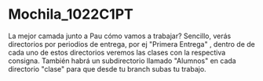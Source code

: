 # Mochila_1022C1PT
La mejor camada junto a Pau
cómo vamos a trabajar? Sencillo, verás directorios por periodios de entrega, por ej "Primera Entrega" , dentro de de cada uno de estos directorios veremos las clases con la respectiva consigna. También habrá un subdirectorio llamado "Alumnos" en cada directorio "clase" para que desde tu branch subas tu trabajo. 


